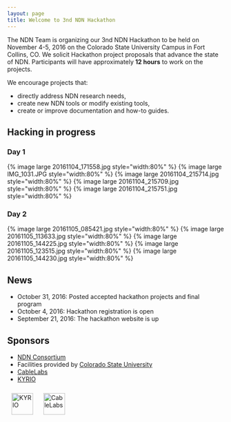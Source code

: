 ```yaml
---
layout: page
title: Welcome to 3nd NDN Hackathon
---
```


The NDN Team is organizing our 3nd NDN Hackathon to be held on November 4-5, 2016 on the Colorado State University Campus in Fort Collins, CO.  We solicit Hackathon project proposals that advance the state of NDN.  Participants will have approximately **12 hours** to work on the projects.

We encourage projects that:

 - directly address NDN research needs,
 - create new NDN tools or modify existing tools,
 - create or improve documentation and how-to guides.


## Hacking in progress

### Day 1

{% image large 20161104_171558.jpg style="width:80%" %}
{% image large IMG_1031.JPG style="width:80%" %}
{% image large 20161104_215714.jpg style="width:80%" %}
{% image large 20161104_215709.jpg style="width:80%" %}
{% image large 20161104_215751.jpg style="width:80%" %}

### Day 2

{% image large 20161105_085421.jpg style="width:80%" %}
{% image large 20161105_113633.jpg style="width:80%" %}
{% image large 20161105_144225.jpg style="width:80%" %}
{% image large 20161105_123515.jpg style="width:80%" %}
{% image large 20161105_144230.jpg style="width:80%" %}

## News

- October 31, 2016: Posted accepted hackathon projects and final program
- October 4, 2016: Hackathon registration is open
- September 21, 2016: The hackathon website is up

## Sponsors

- [NDN Consortium](http://named-data.net/consortium/)
- Facilities provided by [Colorado State University](https://www.cs.colostate.edu/cstop/)
- [CableLabs](http://www.cablelabs.com/)
- [KYRIO](http://www.kyrio.com/)

[<img src="{{ site.baseurl }}/images/KYRIO-logo.png" style="margin: 10px; height: 50px" alt="KYRIO"/>](http://www.cablelabs.com/)
[<img src="{{ site.baseurl }}/images/CableLabs-logo.png" style="margin: 10px; height: 50px" alt="CableLabs"/>](http://www.kyrio.com/)
